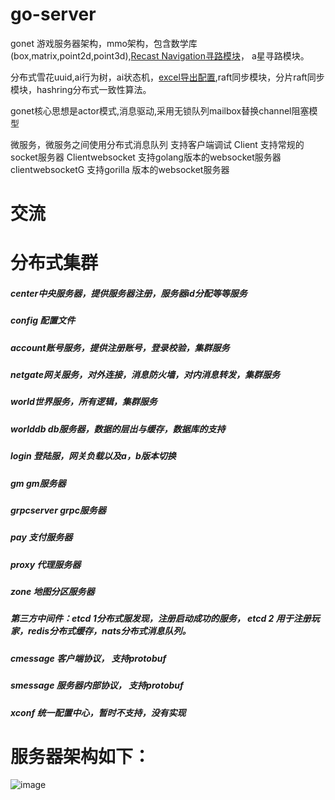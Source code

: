 # go-server
gonet 游戏服务器架构，mmo架构，包含数学库(box,matrix,point2d,point3d),[Recast Navigation寻路模块](https://blog.csdn.net/mango9126/article/details/79390543)，
a星寻路模块。

分布式雪花uuid,ai行为树，ai状态机，[excel导出配置](https://github.com/bobohume/gonet/tree/master/tool/data),raft同步模块，分片raft同步模块，hashring分布式一致性算法。

gonet核心思想是actor模式,消息驱动,采用无锁队列mailbox替换channel阻塞模型

微服务，微服务之间使用分布式消息队列
支持客户端调试
    Client 支持常规的socket服务器
    Clientwebsocket  支持golang版本的websocket服务器
    clientwebsocketG 支持gorilla 版本的websocket服务器

# 交流

# 分布式集群
##### center中央服务器，提供服务器注册，服务器id分配等等服务
##### config 配置文件
##### account账号服务，提供注册账号，登录校验，集群服务
##### netgate网关服务，对外连接，消息防火墙，对内消息转发，集群服务
##### world世界服务，所有逻辑，集群服务
##### worlddb db服务器，数据的层出与缓存，数据库的支持
##### login 登陆服，网关负载以及a，b版本切换
##### gm gm服务器
##### grpcserver grpc服务器
##### pay 支付服务器
##### proxy 代理服务器
##### zone 地图分区服务器
##### 第三方中间件：etcd 1分布式服发现，注册启动成功的服务， etcd 2 用于注册玩家，redis分布式缓存，nats分布式消息队列。
##### cmessage 客户端协议， 支持protobuf
##### smessage 服务器内部协议， 支持protobuf 
##### xconf 统一配置中心，暂时不支持，没有实现
# 服务器架构如下：
![image](框架.jpg)

